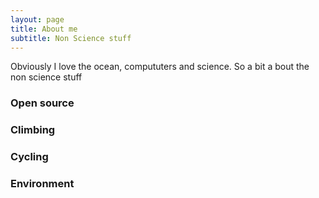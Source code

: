 ```yaml
---
layout: page
title: About me
subtitle: Non Science stuff
---
```


Obviously I love the ocean, compututers and science. So a bit a bout the non science stuff


### Open source

### Climbing

### Cycling

### Environment